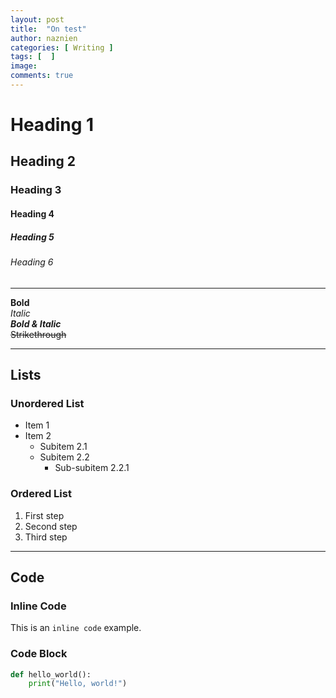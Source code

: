 ```yaml
---
layout: post
title:  "On test"
author: naznien
categories: [ Writing ]
tags: [  ]
image: 
comments: true
---
```


# Heading 1

## Heading 2

### Heading 3

#### Heading 4

##### Heading 5

###### Heading 6

---

**Bold**  
*Italic*  
***Bold & Italic***  
~~Strikethrough~~

---

## Lists

### Unordered List
- Item 1
- Item 2
  - Subitem 2.1
  - Subitem 2.2
    - Sub-subitem 2.2.1

### Ordered List
1. First step
2. Second step
3. Third step

---

## Code

### Inline Code
This is an `inline code` example.

### Code Block
```python
def hello_world():
    print("Hello, world!")
```
